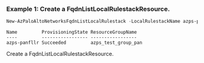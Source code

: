 ### Example 1: Create a FqdnListLocalRulestackResource.
```powershell
New-AzPaloAltoNetworksFqdnListLocalRulestack -LocalRulestackName azps-panlr -Name azps-panfllr -ResourceGroupName azps_test_group_pan -FqdnList "www.google.com"
```

```output
Name         ProvisioningState ResourceGroupName
----         ----------------- -----------------
azps-panfllr Succeeded         azps_test_group_pan
```

Create a FqdnListLocalRulestackResource.